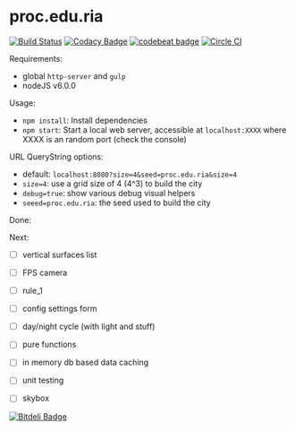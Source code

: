 # proc.edu.ria

[![Build Status](https://travis-ci.org/lagora/proc.edu.ria.svg?branch=develop)](https://travis-ci.org/lagora/proc.edu.ria)  [![Codacy Badge](https://api.codacy.com/project/badge/Grade/d646c02d254b4e7c8796d0b07b5af6df)](https://www.codacy.com/app/lagora-franck/proc-edu-ria?utm_source=github.com&amp;utm_medium=referral&amp;utm_content=lagora/proc.edu.ria&amp;utm_campaign=Badge_Grade) [![codebeat badge](https://codebeat.co/badges/e17462cd-0b23-40c1-9fb3-273ba3f0430a)](https://codebeat.co/projects/github-com-lagora-proc-edu-ria) [![Circle CI](https://circleci.com/gh/lagora/proc.edu.ria.svg?style=svg)](https://circleci.com/gh/lagora/proc.edu.ria)

Requirements:

- global `http-server` and `gulp`
- nodeJS v6.0.0

Usage:

- `npm install`: Install dependencies
- `npm start`: Start a local web server, accessible at `localhost:XXXX` where XXXX is an random port (check the console)

URL QueryString options:

- default: `localhost:8080?size=4&seed=proc.edu.ria&size=4`
- `size=4`: use a grid size of 4 (4^3) to build the city
- `debug=true`: show various debug visual helpers
- `seeed=proc.edu.ria`: the seed used to build the city

Done:


Next:
- [ ] vertical surfaces list
- [ ] FPS camera
- [ ] rule_1
- [ ] config settings form
- [ ] day/night cycle (with light and stuff)
- [ ] pure functions
- [ ] in memory db based data caching
- [ ] unit testing
- [ ] skybox


[![Bitdeli Badge](https://d2weczhvl823v0.cloudfront.net/lagora/proc.edu.ria/trend.png)](https://bitdeli.com/free "Bitdeli Badge")

